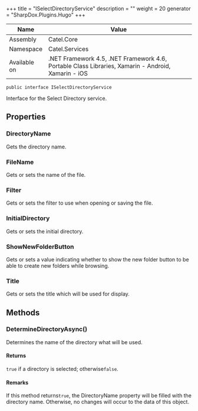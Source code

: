 

+++
title = "ISelectDirectoryService" 
description = ""
weight = 20
generator = "SharpDox.Plugins.Hugo"
+++

Name|Value
---|---
Assembly|Catel.Core
Namespace|Catel.Services
Available on|.NET Framework 4.5, .NET Framework 4.6, Portable Class Libraries, Xamarin - Android, Xamarin - iOS

```
public interface ISelectDirectoryService
```

Interface for the Select Directory service.

## Properties

### DirectoryName

Gets the directory name.

### FileName

Gets or sets the name of the file.

### Filter

Gets or sets the filter to use when opening or saving the file.

### InitialDirectory

Gets or sets the initial directory.

### ShowNewFolderButton

Gets or sets a value indicating whether to show the new folder button to be able to create new folders while browsing.

### Title

Gets or sets the title which will be used for display.

## Methods

### DetermineDirectoryAsync()

Determines the name of the directory what will be used.

#### Returns

`true` if a directory is selected; otherwise`false`.

#### Remarks

If this method returns`true`, the DirectoryName property will be filled with the directory name. Otherwise, no changes will occur to the data of this object.

